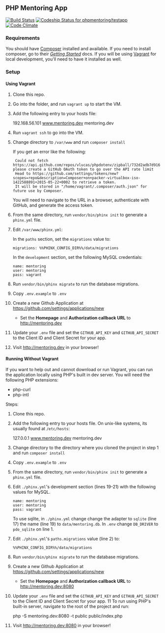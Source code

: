 ## PHP Mentoring App

[![Build Status](https://travis-ci.org/phpmentoring/webapp.svg?branch=master)](https://travis-ci.org/phpmentoring/webapp)
[![Codeship Status for phpmentoring/testapp](https://codeship.com/projects/a10984a0-df3f-0132-12f0-767a4e17443c/status?branch=master)](https://codeship.com/projects/80502)
[![Code Climate](https://codeclimate.com/github/phpmentoring/webapp/badges/gpa.svg)](https://codeclimate.com/github/phpmentoring/webapp)

### Requirements

You should have [Composer](http://getcomposer.org) installed and available. If you need to install composer, go to their _[Getting Started](https://getcomposer.org/doc/00-intro.md)_ docs. If you will be using [Vagrant](http://vagrantup.com) for local development, you'll need to have it installed as well.

### Setup

#### Using Vagrant

1. Clone this repo.
2. Go into the folder, and run `vagrant up` to start the VM.
3. Add the following entry to your hosts file: 

    192.168.56.101    www.mentoring.dev mentoring.dev

4. Run `vagrant ssh` to go into the VM.
5. Change directory to `/var/www` and run `composer install`

    If you get an error like the following:

        Could not fetch https://api.github.com/repos/vlucas/phpdotenv/zipball/732d2adb7d916c9593b9d58c3b0d9ebefead07aa, please create a GitHub OAuth token to go over the API rate limit
        Head to https://github.com/settings/tokens/new?scopes=repo&description=Composer+on+packer-virtualbox-iso-1422588891+2015-05-22+0002 to retrieve a token.
        It will be stored in "/home/vagrant/.composer/auth.json" for future use by Composer.

    You will need to navigate to the URL in a browser, authenticate with GitHub, and generate the access token.
    
6. From the same directory, run `vendor/bin/phinx init` to generate a `phinx.yml` file.
7. Edit `/var/www/phinx.yml`:

    In the `paths` section, set the `migrations` value to:

    ```{.yaml}
    migrations: %%PHINX_CONFIG_DIR%%/data/migrations
    ```

    In the `development` section, set the following MySQL credentials:

    ```{.yaml}
    name: mentoring
    user: mentoring
    pass: vagrant
    ```

9. Run `vendor/bin/phinx migrate` to run the database migrations.
10. Copy `.env.example` to `.env`
11. Create a new Github Application at <https://github.com/settings/applications/new>
    - Set the **Homepage** and **Authorization callback URL** to <http://mentoring.dev>
10. Update your `.env` file and set the `GITHUB_API_KEY` and `GITHUB_API_SECRET` to the Client ID and Client Secret for your app.
13. Visit <http://mentoring.dev> in your browser!

#### Running Without Vagrant

If you want to help out and cannot download or run Vagrant, you can run the application locally using PHP's built in dev server. You will need the following PHP extensions:

* php-curl
* php-intl

Steps:

1. Clone this repo.
2. Add the following entry to your hosts file. On unix-like systems, its usually found at `/etc/hosts`: 

    127.0.0.1    www.mentoring.dev mentoring.dev


3. Change directory to the directory where you cloned the project in step 1 and run `composer install`
4. Copy `.env.example` to `.env`
5. From the same directory, run `vendor/bin/phinx init` to generate a `phinx.yml` file.
6. Edit `./phinx.yml`'s development section (lines 19-21) with the following values for MySQL.

    ```{.yaml}
    name: mentoring
    user: mentoring
    pass: vagrant
    ```

    To use sqlite, in `./phinx.yml` change change the adapter to `sqlite` (line 17) the name (line 19) to `data/mentoring.db`. In `.env` change `DB_DRIVER` to `pdo_sqlite` on line 1.

7. Edit `./phinx.yml`'s `paths.migrations` value (line 2) to:

    ```
    %%PHINX_CONFIG_DIR%%/data/migrations
    ```

8. Run `vendor/bin/phinx migrate` to run the database migrations.
9. Create a new Github Application at <https://github.com/settings/applications/new>
    - Set the **Homepage** and **Authorization callback URL** to <http://mentoring.dev:8080>
10. Update your `.env` file and set the `GITHUB_API_KEY` and `GITHUB_API_SECRET` to the Client ID and Client Secret for your app.
11 To run using PHP's built-in server, navigate to the root of the project and run:
   
    php -S mentoring.dev:8080 -t public public/index.php
   
12. Visit <http://mentoring.dev:8080> in your browser!
